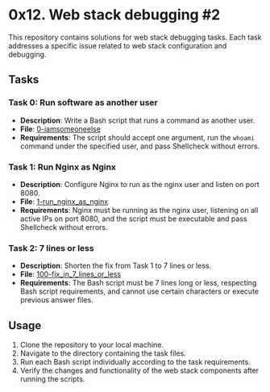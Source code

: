 # 0x12. Web stack debugging #2

This repository contains solutions for web stack debugging tasks. Each task addresses a specific issue related to web stack configuration and debugging.

## Tasks

### Task 0: Run software as another user
- **Description**: Write a Bash script that runs a command as another user.
- **File**: [0-iamsomeoneelse](./0-iamsomeoneelse)
- **Requirements**: The script should accept one argument, run the `whoami` command under the specified user, and pass Shellcheck without errors.

### Task 1: Run Nginx as Nginx
- **Description**: Configure Nginx to run as the nginx user and listen on port 8080.
- **File**: [1-run_nginx_as_nginx](./1-run_nginx_as_nginx)
- **Requirements**: Nginx must be running as the nginx user, listening on all active IPs on port 8080, and the script must be executable and pass Shellcheck without errors.

### Task 2: 7 lines or less
- **Description**: Shorten the fix from Task 1 to 7 lines or less.
- **File**: [100-fix_in_7_lines_or_less](./100-fix_in_7_lines_or_less)
- **Requirements**: The Bash script must be 7 lines long or less, respecting Bash script requirements, and cannot use certain characters or execute previous answer files.

## Usage
1. Clone the repository to your local machine.
2. Navigate to the directory containing the task files.
3. Run each Bash script individually according to the task requirements.
4. Verify the changes and functionality of the web stack components after running the scripts.
